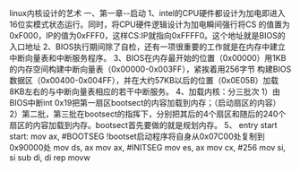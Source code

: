 linux内核设计的艺术
一、第一章--启动
1、intel的CPU硬件都设计为加电即进入16位实模式状态运行。同时，将CPU硬件逻辑设计为加电瞬间强行将CS
的值置为0xF000，IP的值为0xFFF0，这样CS:IP就指向0xFFFF0。这个地址就是BIOS的入口地址
2、BIOS执行期间除了自检，还有一项很重要的工作就是在内存中建立中断向量表和中断服务程序。
3、BIOS在内存最开始的位置（0x00000）用1KB的内存空间构建中断向量表（0x00000-0x003FF），紧挨着用256字节
构建BIOS数据区（0x00400-0x004FF），并在大约57KB以后的位置（0x0E05B）加载8KB左右的与中断向量表相应的若干中断服务。
4、加载内核：分三批次
	1）由BIOS中断int 0x19把第一扇区bootsect的内容加载到内存；（启动扇区的内容）
	2）第二批，第三批在bootsect的指挥下，分别把其后的4个扇区和随后的240个扇区的内容加载到内存。bootsect首先要做的就是规划内存。5、
entry start
start:
	mov 	ax, #BOOTSEG 	!bootset启动程序将自身从0x07C00处复制到0x90000处
	mov 	ds, ax
	mov 	ax, #INITSEG
	mov 	es, ax
	mov 	cx, #256
	mov 	si, si
	sub 	di, di
	rep
	movw

